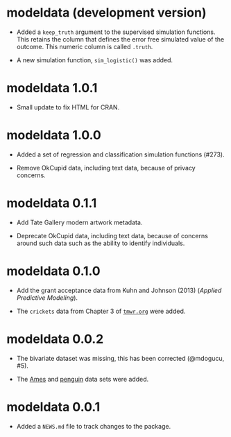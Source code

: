 # modeldata (development version)

* Added a `keep_truth` argument to the supervised simulation functions. This retains the column that defines the error free simulated value of the outcome. This numeric column is called `.truth`. 

* A new simulation function, `sim_logistic()` was added. 

# modeldata 1.0.1

* Small update to fix HTML  for CRAN. 

# modeldata 1.0.0

* Added a set of regression and classification simulation functions (#273).

* Remove OkCupid data, including text data, because of privacy concerns.

# modeldata 0.1.1

* Add Tate Gallery modern artwork metadata.

* Deprecate OkCupid data, including text data, because of concerns around such data such as the ability to identify individuals.

# modeldata 0.1.0

* Add the grant acceptance data from Kuhn and Johnson (2013) (_Applied Predictive Modeling_).

* The `crickets` data from Chapter 3 of [`tmwr.org`](https://www.tmwr.org/base-r.html#an-example) were added. 

# modeldata 0.0.2

* The bivariate dataset was missing, this has been corrected (@mdogucu, #5).

* The [Ames](https://github.com/topepo/AmesHousing) and [penguin](https://github.com/allisonhorst/palmerpenguins) data sets were added. 

# modeldata 0.0.1

* Added a `NEWS.md` file to track changes to the package.
